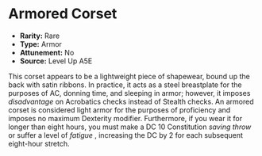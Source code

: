 
# Armored Corset

* **Rarity:** Rare
* **Type:** Armor
* **Attunement:** No
* **Source:** Level Up A5E


This corset appears to be a lightweight piece of shapewear, bound up the back with satin ribbons. In practice, it acts as a steel breastplate for the purposes of AC, donning time, and sleeping in armor; however, it imposes _disadvantage_  on Acrobatics checks instead of Stealth checks. An armored corset is considered light armor for the purposes of proficiency and imposes no maximum Dexterity modifier. Furthermore, if you wear it for longer than eight hours, you must make a DC 10 Constitution _saving throw_  or suffer a level of _fatigue_ , increasing the DC by 2 for each subsequent eight-hour stretch.
